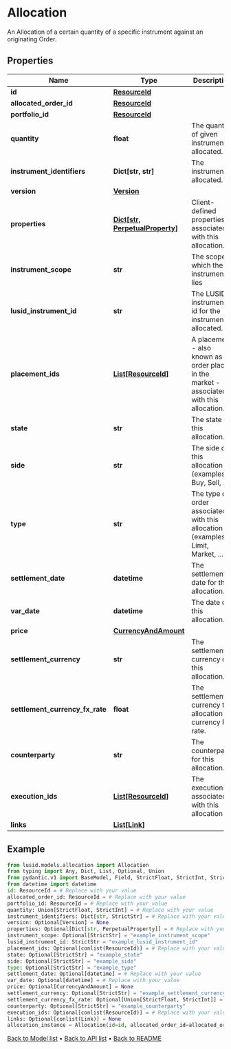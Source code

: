 # Allocation

An Allocation of a certain quantity of a specific instrument against an originating  Order.
## Properties
Name | Type | Description | Notes
------------ | ------------- | ------------- | -------------
**id** | [**ResourceId**](ResourceId.md) |  | 
**allocated_order_id** | [**ResourceId**](ResourceId.md) |  | 
**portfolio_id** | [**ResourceId**](ResourceId.md) |  | 
**quantity** | **float** | The quantity of given instrument allocated. | 
**instrument_identifiers** | **Dict[str, str]** | The instrument allocated. | 
**version** | [**Version**](Version.md) |  | [optional] 
**properties** | [**Dict[str, PerpetualProperty]**](PerpetualProperty.md) | Client-defined properties associated with this allocation. | [optional] 
**instrument_scope** | **str** | The scope in which the instrument lies | [optional] 
**lusid_instrument_id** | **str** | The LUSID instrument id for the instrument allocated. | 
**placement_ids** | [**List[ResourceId]**](ResourceId.md) | A placement - also known as an order placed in the market - associated with this allocation. | [optional] 
**state** | **str** | The state of this allocation. | [optional] 
**side** | **str** | The side of this allocation (examples: Buy, Sell, ...). | [optional] 
**type** | **str** | The type of order associated with this allocation (examples: Limit, Market, ...). | [optional] 
**settlement_date** | **datetime** | The settlement date for this allocation. | [optional] 
**var_date** | **datetime** | The date of this allocation. | [optional] 
**price** | [**CurrencyAndAmount**](CurrencyAndAmount.md) |  | [optional] 
**settlement_currency** | **str** | The settlement currency of this allocation. | [optional] 
**settlement_currency_fx_rate** | **float** | The settlement currency to allocation currency FX rate. | [optional] 
**counterparty** | **str** | The counterparty for this allocation. | [optional] 
**execution_ids** | [**List[ResourceId]**](ResourceId.md) | The executions associated with this allocation | [optional] 
**links** | [**List[Link]**](Link.md) |  | [optional] 
## Example

```python
from lusid.models.allocation import Allocation
from typing import Any, Dict, List, Optional, Union
from pydantic.v1 import BaseModel, Field, StrictFloat, StrictInt, StrictStr, conlist, constr
from datetime import datetime
id: ResourceId = # Replace with your value
allocated_order_id: ResourceId = # Replace with your value
portfolio_id: ResourceId = # Replace with your value
quantity: Union[StrictFloat, StrictInt] = # Replace with your value
instrument_identifiers: Dict[str, StrictStr] = # Replace with your value
version: Optional[Version] = None
properties: Optional[Dict[str, PerpetualProperty]] = # Replace with your value
instrument_scope: Optional[StrictStr] = "example_instrument_scope"
lusid_instrument_id: StrictStr = "example_lusid_instrument_id"
placement_ids: Optional[conlist(ResourceId)] = # Replace with your value
state: Optional[StrictStr] = "example_state"
side: Optional[StrictStr] = "example_side"
type: Optional[StrictStr] = "example_type"
settlement_date: Optional[datetime] = # Replace with your value
var_date: Optional[datetime] = # Replace with your value
price: Optional[CurrencyAndAmount] = None
settlement_currency: Optional[StrictStr] = "example_settlement_currency"
settlement_currency_fx_rate: Optional[Union[StrictFloat, StrictInt]] = # Replace with your value
counterparty: Optional[StrictStr] = "example_counterparty"
execution_ids: Optional[conlist(ResourceId)] = # Replace with your value
links: Optional[conlist(Link)] = None
allocation_instance = Allocation(id=id, allocated_order_id=allocated_order_id, portfolio_id=portfolio_id, quantity=quantity, instrument_identifiers=instrument_identifiers, version=version, properties=properties, instrument_scope=instrument_scope, lusid_instrument_id=lusid_instrument_id, placement_ids=placement_ids, state=state, side=side, type=type, settlement_date=settlement_date, var_date=var_date, price=price, settlement_currency=settlement_currency, settlement_currency_fx_rate=settlement_currency_fx_rate, counterparty=counterparty, execution_ids=execution_ids, links=links)

```

[Back to Model list](../README.md#documentation-for-models) &#8226; [Back to API list](../README.md#documentation-for-api-endpoints) &#8226; [Back to README](../README.md)

